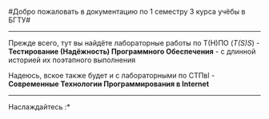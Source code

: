 #Добро пожаловать в документацию по 1 семестру 3 курса учёбы в БГТУ#

---

Прежде всего, тут вы найдёте лабораторные работы по Т(Н)ПО (*T(S)S*) - **Тестирование (Надёжность) Программного Обеспечения** - с длинной историей их поэтапного выполнения

Надеюсь, вское также будет и с лабораторными по СТПвI - **Современные Технологии Программирования в Internet**



---

Наслаждайтесь :*

